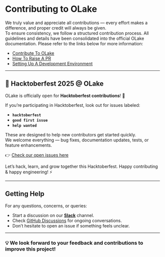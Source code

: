 # Contributing to OLake

We truly value and appreciate all contributions — every effort makes a difference, and proper credit will always be given.  
To ensure consistency, we follow a structured contribution process. All guidelines and details have been consolidated into the official OLake documentation. Please refer to the links below for more information:

- [Contribute To OLake](https://olake.io/docs/community/contributing)
- [How To Raise A PR](https://olake.io/docs/community/issues-and-prs)
- [Setting Up A Development Environment](https://olake.io/docs/community/setting-up-a-dev-env)

---

## 🎃 Hacktoberfest 2025 @ OLake

OLake is officially open for **Hacktoberfest contributions**! 🚀  

If you’re participating in Hacktoberfest, look out for issues labeled:
- **`hacktoberfest`**
- **`good first issue`**
- **`help wanted`**

These are designed to help new contributors get started quickly.  
We welcome everything — bug fixes, documentation updates, tests, or feature enhancements.  

👉 [Check our open issues here](../../issues)

Let’s hack, learn, and grow together this Hacktoberfest. Happy contributing & happy engineering! ⚡

---

## Getting Help

For any questions, concerns, or queries:
- Start a discussion on our [**Slack**](https://olake.io/slack/) channel.  
- Check [GitHub Discussions](https://github.com/datazip-inc/olake/discussions) for ongoing conversations.  
- Don’t hesitate to open an issue if something feels unclear.  

---

### 💡 We look forward to your feedback and contributions to improve this project!
<!----variables----> 
[CLA]: https://docs.google.com/forms/d/e/1FAIpQLSdze2q6gn81fmbIp2bW5cIpAXcpv7Y5OQjQyXflNvoYWiO4OQ/viewform
